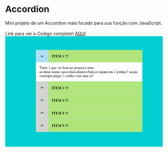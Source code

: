 # Accordion
Mini projeto de um Accordion mais focado para sua função com JavaScript.<br><br>
Link para ver o Código completo! [AQUI](https://codepen.io/Vin-cius-Rodrigues-WINYNERD/pen/eYbLZjV)
<img src="Captura de tela 2023-09-22 171339.png">
